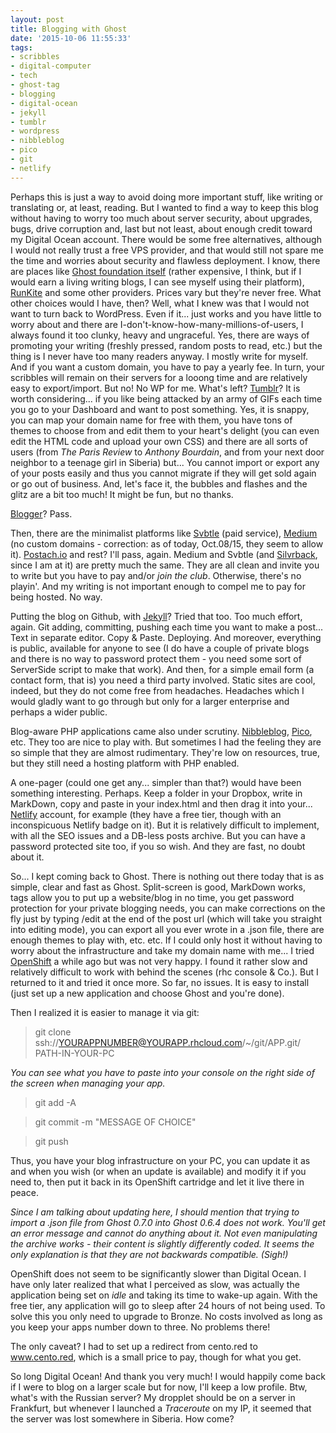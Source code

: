 ```yaml
---
layout: post
title: Blogging with Ghost
date: '2015-10-06 11:55:33'
tags:
- scribbles
- digital-computer
- tech
- ghost-tag
- blogging
- digital-ocean
- jekyll
- tumblr
- wordpress
- nibbleblog
- pico
- git
- netlify
---
```


Perhaps this is just a way to avoid doing more important stuff, like writing or translating or, at least, reading. But I wanted to find a way to keep this blog without having to worry too much about server security, about upgrades, bugs, drive corruption and, last but not least, about enough credit toward my Digital Ocean account. 
There would be some free alternatives, although I would not really trust a free VPS provider, and that would still not spare me the time and worries about security and flawless deployment. 
I know, there are places like [Ghost foundation itself](https://ghost.org/pricing/) (rather expensive, I think, but if I would earn a living writing blogs, I can see myself using their platform), [RunKite](https://www.runkite.com/) and some other providers. Prices vary but they're never free. 
What other choices would I have, then? 
Well, what I knew was that I would not want to turn back to WordPress. Even if it... just works and you have little to worry about and there are I-don't-know-how-many-millions-of-users, I always found it too clunky, heavy and ungraceful. Yes, there are ways of promoting your writing (freshly pressed, random posts to read, etc.) but the thing is I never have too many readers anyway. I mostly write for myself. And if you want a custom domain, you have to pay a yearly fee. In turn, your scribbles will remain on their servers for a looong time and are relatively easy to export/import. But no! No WP for me. 
What's left? 
[Tumblr](http://tumblr.com)? It is worth considering... if you like being attacked by an army of GIFs each time you go to your Dashboard and want to post something. Yes, it is snappy, you can map your domain name for free with them, you have tons of themes to choose from and edit them to your heart's delight (you can even edit the HTML code and upload your own CSS) and there are all sorts of users (from *The Paris Review* to *Anthony Bourdain*, and from your next door neighbor to a teenage girl in Siberia) but... You cannot import or export any of your posts easily and thus you cannot migrate if they will get sold again or go out of business. And, let's face it, the bubbles and flashes and the glitz are a bit too much! It might be fun, but no thanks. 

[Blogger](https://www.blogger.com/)? Pass. 

Then, there are the minimalist platforms like [Svbtle](https://svbtle.com/) (paid service), [Medium](https://medium.com/) (no custom domains - correction: as of today, Oct.08/15, they seem to allow it). [Postach.io](http://postach.io) and rest? I'll pass, again. Medium and Svbtle (and [Silvrback](https://www.silvrback.com/), since I am at it) are pretty much the same. They are all clean and invite you to write but you have to pay and/or *join the club*. Otherwise, there's no playin'. And my writing is not important enough to compel me to pay for being hosted. No way. 

Putting the blog on Github, with [Jekyll](https://jekyllrb.com/)? Tried that too. Too much effort, again. Git adding, committing, pushing each time you want to make a post... Text in separate editor. Copy & Paste. Deploying. And moreover, everything is public, available for anyone to see (I do have a couple of private blogs and there is no way to password protect them - you need some sort of ServerSide script to make that work). And then, for a simple email form (a contact form, that is) you need a third party involved. Static sites are cool, indeed, but they do not come free from headaches. Headaches which I would gladly want to go through but only for a larger enterprise and perhaps a wider public. 

Blog-aware PHP applications came also under scrutiny. [Nibbleblog](http://www.nibbleblog.com/), [Pico](http://picocms.org/index.html), etc. They too are nice to play with. But sometimes I had the feeling they are so simple that they are almost rudimentary. They're low on resources, true, but they still need a hosting platform with PHP enabled. 

A one-pager (could one get any... simpler than that?) would have been something interesting. Perhaps. Keep a folder in your Dropbox, write in MarkDown, copy and paste in your index.html and then drag it into your... [Netlify](http://netlify.com) account, for example (they have a free tier, though with an inconspicuous Netlify badge on it). But it is relatively difficult to implement, with all the SEO issues and a DB-less posts archive. But you can have a password protected site too, if you so wish. And they are fast, no doubt about it. 

So... I kept coming back to Ghost. There is nothing out there today that is as simple, clear and fast as Ghost. Split-screen is good, MarkDown works, tags allow you to put up a website/blog in no time, you get password protection for your private blogging needs, you can make corrections on the fly just by typing /edit at the end of the post url (which will take you straight into editing mode), you can export all you ever wrote in a .json file, there are enough themes to play with, etc. etc. 
If I could only host it without having to worry about the infrastructure and take my domain name with me... I tried [OpenShift](https://openshift.redhat.com) a while ago but was not very happy. I found it rather slow and relatively difficult to work with behind the scenes (rhc console & Co.). But I returned to it and tried it once more. So far, no issues. It is easy to install (just set up a new application and choose Ghost and you're done). 

Then I realized it is easier to manage it via git: 

>git clone ssh://YOURAPPNUMBER@YOURAPP.rhcloud.com/~/git/APP.git/ PATH-IN-YOUR-PC

*You can see what you have to paste into your console on the right side of the screen when managing your app.*

>git add -A

>git commit -m "MESSAGE OF CHOICE"

>git push

Thus, you have your blog infrastructure on your PC, you can update it as and when you wish (or when an update is available) and modify it if you need to, then put it back in its OpenShift cartridge and let it live there in peace. 

*Since I am talking about updating here, I should mention that trying to import a .json file from Ghost 0.7.0 into Ghost 0.6.4 does not work. You'll get an error message and cannot do anything about it. Not even manipulating the archive works - their content is slightly differently coded. It seems the only explanation is that they are not backwards compatible. (Sigh!)* 

OpenShift does not seem to be significantly slower than Digital Ocean. I have only later realized that what I perceived as slow, was actually the application being set on *idle* and taking its time to wake-up again. With the free tier, any application will go to sleep after 24 hours of not being used. To solve this you only need to upgrade to Bronze. No costs involved as long as you keep your apps number down to three. No problems there!

The only caveat? I had to set up a redirect from cento.red to www.cento.red, which is a small price to pay, though for what you get. 

So long Digital Ocean! And thank you very much! I would happily come back if I were to blog on a larger scale but for now, I'll keep a low profile. Btw, what's with the Russian server? My dropplet should be on a server in Frankfurt, but whenever I launched a *Traceroute* on my IP, it seemed that the server was lost somewhere in Siberia. How come? 

